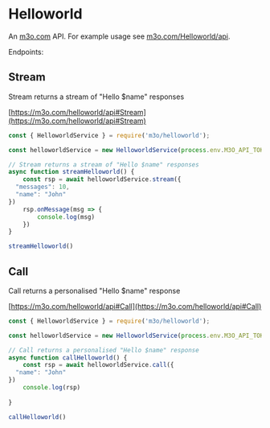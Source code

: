 # Helloworld

An [m3o.com](https://m3o.com) API. For example usage see [m3o.com/Helloworld/api](https://m3o.com/Helloworld/api).

Endpoints:

## Stream

Stream returns a stream of "Hello $name" responses


[https://m3o.com/helloworld/api#Stream](https://m3o.com/helloworld/api#Stream)

```js
const { HelloworldService } = require('m3o/helloworld');

const helloworldService = new HelloworldService(process.env.M3O_API_TOKEN)

// Stream returns a stream of "Hello $name" responses
async function streamHelloworld() {
	const rsp = await helloworldService.stream({
  "messages": 10,
  "name": "John"
})
	rsp.onMessage(msg => {
		console.log(msg)
	})
}

streamHelloworld()
```
## Call

Call returns a personalised "Hello $name" response


[https://m3o.com/helloworld/api#Call](https://m3o.com/helloworld/api#Call)

```js
const { HelloworldService } = require('m3o/helloworld');

const helloworldService = new HelloworldService(process.env.M3O_API_TOKEN)

// Call returns a personalised "Hello $name" response
async function callHelloworld() {
	const rsp = await helloworldService.call({
  "name": "John"
})
	console.log(rsp)
	
}

callHelloworld()
```
